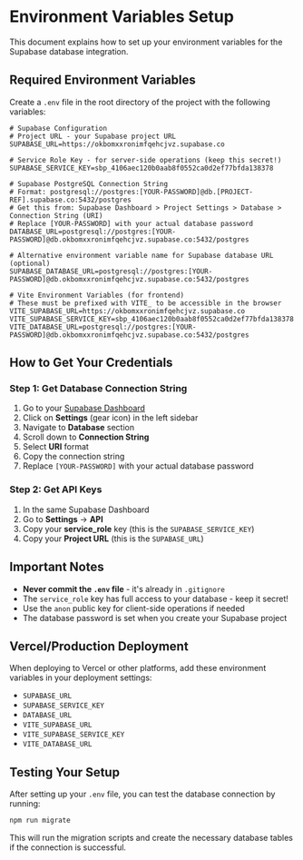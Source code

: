 # Environment Variables Setup

This document explains how to set up your environment variables for the Supabase database integration.

## Required Environment Variables

Create a `.env` file in the root directory of the project with the following variables:

```env
# Supabase Configuration
# Project URL - your Supabase project URL
SUPABASE_URL=https://okbomxxronimfqehcjvz.supabase.co

# Service Role Key - for server-side operations (keep this secret!)
SUPABASE_SERVICE_KEY=sbp_4106aec120b0aab8f0552ca0d2ef77bfda138378

# Supabase PostgreSQL Connection String
# Format: postgresql://postgres:[YOUR-PASSWORD]@db.[PROJECT-REF].supabase.co:5432/postgres
# Get this from: Supabase Dashboard > Project Settings > Database > Connection String (URI)
# Replace [YOUR-PASSWORD] with your actual database password
DATABASE_URL=postgresql://postgres:[YOUR-PASSWORD]@db.okbomxxronimfqehcjvz.supabase.co:5432/postgres

# Alternative environment variable name for Supabase database URL (optional)
SUPABASE_DATABASE_URL=postgresql://postgres:[YOUR-PASSWORD]@db.okbomxxronimfqehcjvz.supabase.co:5432/postgres

# Vite Environment Variables (for frontend)
# These must be prefixed with VITE_ to be accessible in the browser
VITE_SUPABASE_URL=https://okbomxxronimfqehcjvz.supabase.co
VITE_SUPABASE_SERVICE_KEY=sbp_4106aec120b0aab8f0552ca0d2ef77bfda138378
VITE_DATABASE_URL=postgresql://postgres:[YOUR-PASSWORD]@db.okbomxxronimfqehcjvz.supabase.co:5432/postgres
```

## How to Get Your Credentials

### Step 1: Get Database Connection String

1. Go to your [Supabase Dashboard](https://supabase.com/dashboard/project/okbomxxronimfqehcjvz)
2. Click on **Settings** (gear icon) in the left sidebar
3. Navigate to **Database** section
4. Scroll down to **Connection String**
5. Select **URI** format
6. Copy the connection string
7. Replace `[YOUR-PASSWORD]` with your actual database password

### Step 2: Get API Keys

1. In the same Supabase Dashboard
2. Go to **Settings** → **API**
3. Copy your **service_role** key (this is the `SUPABASE_SERVICE_KEY`)
4. Copy your **Project URL** (this is the `SUPABASE_URL`)

## Important Notes

- **Never commit the `.env` file** - it's already in `.gitignore`
- The `service_role` key has full access to your database - keep it secret!
- Use the `anon` public key for client-side operations if needed
- The database password is set when you create your Supabase project

## Vercel/Production Deployment

When deploying to Vercel or other platforms, add these environment variables in your deployment settings:

- `SUPABASE_URL`
- `SUPABASE_SERVICE_KEY`
- `DATABASE_URL`
- `VITE_SUPABASE_URL`
- `VITE_SUPABASE_SERVICE_KEY`
- `VITE_DATABASE_URL`

## Testing Your Setup

After setting up your `.env` file, you can test the database connection by running:

```bash
npm run migrate
```

This will run the migration scripts and create the necessary database tables if the connection is successful.

